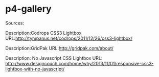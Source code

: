 p4-gallery
==========
Sources:

Description:Codrops CSS3 Lightbox URL:http://tympanus.net/codrops/2011/12/26/css3-lightbox/

Description:GridPak URL:http://gridpak.com/about/

Description: No Javascript CSS Lightbox URL: http://www.designcouch.com/home/why/2013/11/01/responsive-css3-lightbox-with-no-javascript/
